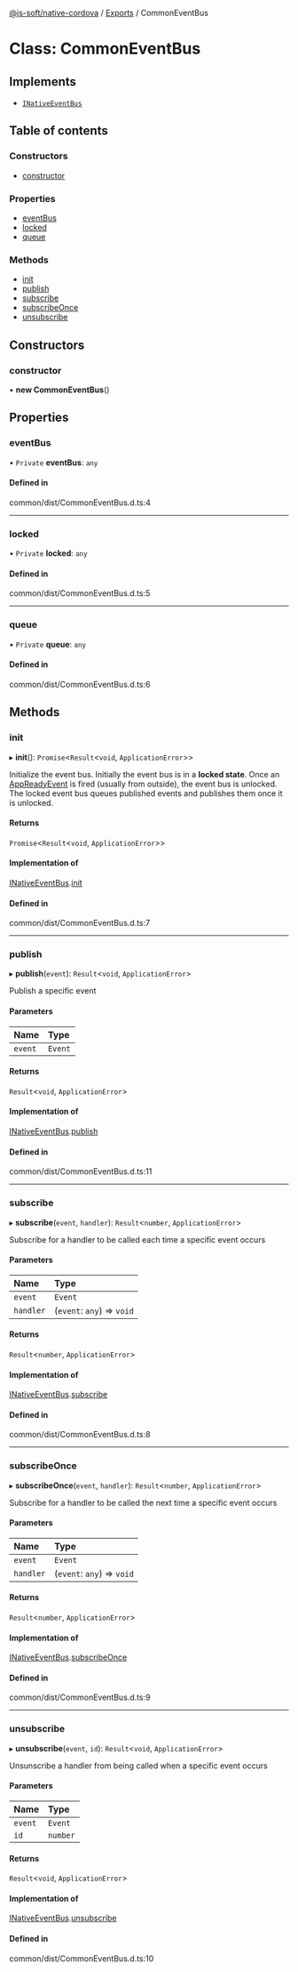 [@js-soft/native-cordova](../README.md) / [Exports](../modules.md) / CommonEventBus

# Class: CommonEventBus

## Implements

-   [`INativeEventBus`](../interfaces/INativeEventBus.md)

## Table of contents

### Constructors

-   [constructor](CommonEventBus.md#constructor)

### Properties

-   [eventBus](CommonEventBus.md#eventbus)
-   [locked](CommonEventBus.md#locked)
-   [queue](CommonEventBus.md#queue)

### Methods

-   [init](CommonEventBus.md#init)
-   [publish](CommonEventBus.md#publish)
-   [subscribe](CommonEventBus.md#subscribe)
-   [subscribeOnce](CommonEventBus.md#subscribeonce)
-   [unsubscribe](CommonEventBus.md#unsubscribe)

## Constructors

### constructor

• **new CommonEventBus**()

## Properties

### eventBus

• `Private` **eventBus**: `any`

#### Defined in

common/dist/CommonEventBus.d.ts:4

---

### locked

• `Private` **locked**: `any`

#### Defined in

common/dist/CommonEventBus.d.ts:5

---

### queue

• `Private` **queue**: `any`

#### Defined in

common/dist/CommonEventBus.d.ts:6

## Methods

### init

▸ **init**(): `Promise`<`Result`<`void`, `ApplicationError`\>\>

Initialize the event bus.
Initially the event bus is in a **locked state**. Once an [AppReadyEvent](AppReadyEvent.md) is fired (usually from outside), the event bus is unlocked.
The locked event bus queues published events and publishes them once it is unlocked.

#### Returns

`Promise`<`Result`<`void`, `ApplicationError`\>\>

#### Implementation of

[INativeEventBus](../interfaces/INativeEventBus.md).[init](../interfaces/INativeEventBus.md#init)

#### Defined in

common/dist/CommonEventBus.d.ts:7

---

### publish

▸ **publish**(`event`): `Result`<`void`, `ApplicationError`\>

Publish a specific event

#### Parameters

| Name    | Type    |
| :------ | :------ |
| `event` | `Event` |

#### Returns

`Result`<`void`, `ApplicationError`\>

#### Implementation of

[INativeEventBus](../interfaces/INativeEventBus.md).[publish](../interfaces/INativeEventBus.md#publish)

#### Defined in

common/dist/CommonEventBus.d.ts:11

---

### subscribe

▸ **subscribe**(`event`, `handler`): `Result`<`number`, `ApplicationError`\>

Subscribe for a handler to be called each time a specific event occurs

#### Parameters

| Name      | Type                       |
| :-------- | :------------------------- |
| `event`   | `Event`                    |
| `handler` | (`event`: `any`) => `void` |

#### Returns

`Result`<`number`, `ApplicationError`\>

#### Implementation of

[INativeEventBus](../interfaces/INativeEventBus.md).[subscribe](../interfaces/INativeEventBus.md#subscribe)

#### Defined in

common/dist/CommonEventBus.d.ts:8

---

### subscribeOnce

▸ **subscribeOnce**(`event`, `handler`): `Result`<`number`, `ApplicationError`\>

Subscribe for a handler to be called the next time a specific event occurs

#### Parameters

| Name      | Type                       |
| :-------- | :------------------------- |
| `event`   | `Event`                    |
| `handler` | (`event`: `any`) => `void` |

#### Returns

`Result`<`number`, `ApplicationError`\>

#### Implementation of

[INativeEventBus](../interfaces/INativeEventBus.md).[subscribeOnce](../interfaces/INativeEventBus.md#subscribeonce)

#### Defined in

common/dist/CommonEventBus.d.ts:9

---

### unsubscribe

▸ **unsubscribe**(`event`, `id`): `Result`<`void`, `ApplicationError`\>

Unsunscribe a handler from being called when a specific event occurs

#### Parameters

| Name    | Type     |
| :------ | :------- |
| `event` | `Event`  |
| `id`    | `number` |

#### Returns

`Result`<`void`, `ApplicationError`\>

#### Implementation of

[INativeEventBus](../interfaces/INativeEventBus.md).[unsubscribe](../interfaces/INativeEventBus.md#unsubscribe)

#### Defined in

common/dist/CommonEventBus.d.ts:10
